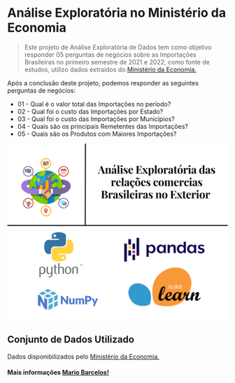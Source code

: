 # Análise Exploratória no Ministério da Economia 

> Este projeto de Análise Exploratória de Dados tem como objetivo responder 05 perguntas de negócios sobre as Importações Brasileiras no primeiro semestre de 2021 e 2022, como fonte de estudos, utilizo dados extraídos do <a href="https://www.gov.br/produtividade-e-comercio-exterior/pt-br/assuntos/comercio-exterior/estatisticas/base-de-dados-bruta">Ministério da Economia.</a>

Após a conclusão deste projeto, podemos responder as seguintes perguntas de negócios:
- 01 - Qual é o valor total das Importações no período?
- 02 - Qual foi o custo das Importações por Estado?
- 03 - Qual foi o custo das Importações por Municípios?
- 04 - Quais são os principais Remetentes das Importações?
- 05 - Quais são os Produtos com Maiores Importações?



<img src="comerciobr.png">



## Conjunto de Dados Utilizado
Dados disponibilizados pelo <a href="https://www.gov.br/produtividade-e-comercio-exterior/pt-br/assuntos/comercio-exterior/estatisticas/base-de-dados-bruta">Ministério da Economia.</a>


#### Mais informações <a href="https://linkedin.com/in/mario-barcelos"> Mario Barcelos! </a> 

